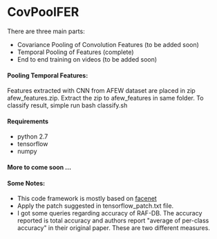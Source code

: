# CovPoolFER

There are three main parts:
* Covariance Pooling of Convolution Features (to be added soon)
* Temporal Pooling of Features (complete)
* End to end training on videos (to be added soon)


#### Pooling Temporal Features:
Features extracted with CNN from AFEW dataset are placed in zip afew_features.zip. Extract the zip to afew_features in same folder. To classify result, simple run bash classify.sh

#### Requirements
* python 2.7
* tensorflow
* numpy

#### More to come soon ...

#### Some Notes:
* This code framework is mostly based on [facenet](https://github.com/davidsandberg/facenet)
* Apply the patch suggested in tensorflow_patch.txt file.
* I got some queries regarding accuracy of RAF-DB. The accuracy reported is total accuracy and authors report "average of per-class accuracy" in their original paper. These are two different measures.


